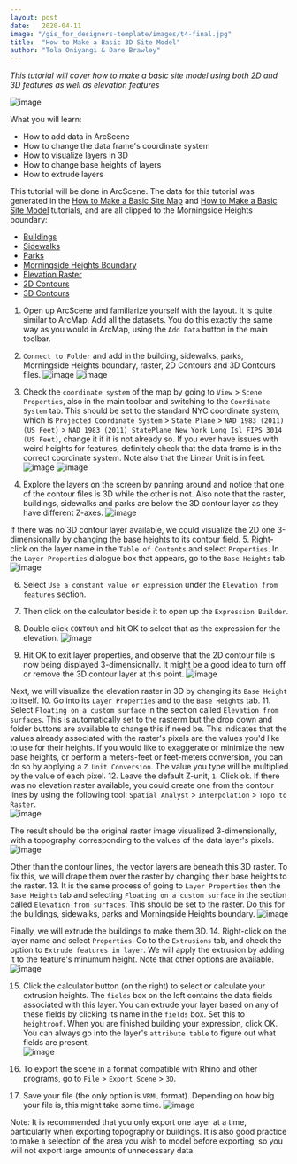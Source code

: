 ```yaml
---
layout: post
date:   2020-04-11
image: "/gis_for_designers-template/images/t4-final.jpg"
title:  "How to Make a Basic 3D Site Model"
author: "Tola Oniyangi & Dare Brawley"
---
```

*This tutorial will cover how to make a basic site model using both 2D and 3D features as well as elevation features*

![image](/gis_for_designers-template/images/t4-final.jpg)

What you will learn:
* How to add data in ArcScene
* How to change the data frame's coordinate system
* How to visualize layers in 3D
* How to change base heights of layers
* How to extrude layers

This tutorial will be done in ArcScene. The data for this tutorial was generated in the [How to Make a Basic Site Map](https://tolaoniyangi.github.io/gis_for_designers-template/2020/04/11/how_to_make_a_basic_site_map.html) and [How to Make a Basic Site Model](https://tolaoniyangi.github.io/gis_for_designers-template/2020/04/11/how_to_make_a_basic_site_elevation_model.html) tutorials, and are all clipped to the Morningside Heights boundary:
* [Buildings](/gis_for_designers-template/data/buildings_mh.zip)
* [Sidewalks](/gis_for_designers-template/data/sidewalks_mh.zip)
* [Parks](/gis_for_designers-template/data/parks_mh.zip)
* [Morningside Heights Boundary](/gis_for_designers-template/data/mh.zip)
* [Elevation Raster](/gis_for_designers-template/data/raster_mh.zip)
* [2D Contours](/gis_for_designers-template/data/contour_mh.zip)
* [3D Contours](/gis_for_designers-template/data/contour2ft_mh_3D.zip)

1. Open up ArcScene and familiarize yourself with the layout. It is quite similar to ArcMap. Add all the datasets. You do this exactly the same way as you would in ArcMap, using the `Add Data` button in the main toolbar. 
2. `Connect to Folder` and add in the building, sidewalks, parks, Morningside Heights boundary, raster, 2D Contours and 3D Contours files.
![image](/gis_for_designers-template/images/t4-01.JPG)
![image](/gis_for_designers-template/images/t4-02.JPG)

3. Check the `coordinate system` of the map by going to `View` > `Scene Properties`, also in the main toolbar and switching to the `Coordinate System` tab. This should be set to the standard NYC coordinate system, which is `Projected Coordinate System` > `State Plane` > `NAD 1983 (2011) (US Feet)` > `NAD 1983 (2011) StatePlane New York Long Isl FIPS 3014 (US Feet)`, change it if it is not already so. 
If you ever have issues with weird heights for features, definitely check that the data frame is in the correct coordinate system. Note also that the Linear Unit is in feet.
![image](/gis_for_designers-template/images/t4-03.JPG)
![image](/gis_for_designers-template/images/t4-04.JPG)

4. Explore the layers on the screen by panning around and notice that one of the contour files is 3D while the other is not. Also note that the raster, buildings, sidewalks and parks are below the 3D contour layer as they have different Z-axes.
![image](/gis_for_designers-template/images/t4-05.JPG)

If there was no 3D contour layer available, we could visualize the 2D one 3-dimensionally by changing the base heights to its contour field. 
5. Right-click on the layer name in the `Table of Contents` and select `Properties`. In the `Layer Properties` dialogue box that appears, go to the `Base Heights` tab. 
![image](/gis_for_designers-template/images/t4-06.JPG)

6. Select `Use a constant value or expression` under the `Elevation from features` section. 
7. Then click on the calculator beside it to open up the `Expression Builder`. 
8. Double click `CONTOUR` and hit OK to select that as the expression for the elevation. 
![image](/gis_for_designers-template/images/t4-07.JPG)

9. Hit OK to exit layer properties, and observe that the 2D contour file is now being displayed 3-dimensionally. It might be a good idea to turn off or remove the 3D contour layer at this point. 
![image](/gis_for_designers-template/images/t4-08.JPG)

Next, we will visualize the elevation raster in 3D by changing its `Base Height` to itself. 
10. Go into its `Layer Properties` and to the `Base Heights` tab. 
11. Select `Floating on a custom surface` in the section called `Elevation from surfaces`. 
This is automatically set to the rasterm but the drop down and folder buttons are available to change this if need be. This indicates that the values already associated with the raster's pixels are the values you'd like to use for their heights. If you would like to exaggerate or minimize the new base heights, or perform a meters-feet or feet-meters conversion, you can do so by applying a `Z Unit Conversion`. The value you type will be multiplied by the value of each pixel. 
12. Leave the default Z-unit, `1`. Click ok.
If there was no elevation raster available, you could create one from the contour lines by using the following tool: `Spatial Analyst` > `Interpolation` > `Topo to Raster`.  
![image](/gis_for_designers-template/images/t4-09.JPG)

The result should be the original raster image visualized 3-dimensionally, with a topography corresponding to the values of the data layer's pixels. 
![image](/gis_for_designers-template/images/t4-10.JPG)

Other than the contour lines, the vector layers are beneath this 3D raster. To fix this, we will drape them over the raster by changing their base heights to the raster.
13. It is the same process of going to `Layer Properties` then the `Base Heights` tab and selecting `Floating on a custom surface` in the section called `Elevation from surfaces`. This should be set to the raster. Do this for the buildings, sidewalks, parks and Morningside Heights boundary.
![image](/gis_for_designers-template/images/t4-11.JPG)

Finally, we will extrude the buildings to make them 3D. 
14. Right-click on the layer name and select `Properties`. Go to the `Extrusions` tab, and check the option to `Extrude features in layer`. We will apply the extrusion by adding it to the feature's minumum height. Note that other options are available.
![image](/gis_for_designers-template/images/t4-12.JPG)

15. Click the calculator button (on the right) to select or calculate your extrusion heights. The `fields` box on the left contains the data fields associated with this layer. You can extrude your layer based on any of these fields by clicking its name in the `fields` box. Set this to `heightroof`. When you are finished building your expression, click OK. You can always go into the layer's `attribute table` to figure out what fields are present.  
![image](/gis_for_designers-template/images/t4-13.JPG)

16. To export the scene in a format compatible with Rhino and other programs, go to `File` > `Export Scene` > `3D`. 
17. Save your file (the only option is `VRML` format). Depending on how big your file is, this might take some time.
![image](/gis_for_designers-template/images/t4-14.JPG)

Note: It is recommended that you only export one layer at a time, particularly when exporting topography or buildings. It is also good practice to make a selection of the area you wish to model before exporting, so you will not export large amounts of unnecessary data.
